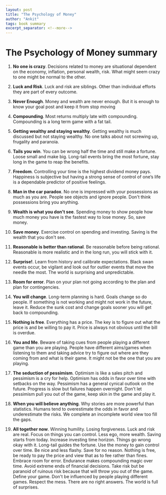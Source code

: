 ```yaml
---
layout: post
title: "The Psychology of Money"
author: "Ankit"
tags: book summary
excerpt_separator: <!--more-->
---
```





# The Psychology of Money summary

1. **No one is crazy**. Decisions related to money are situational dependent on the economy, inflation, personal wealth,
risk. What might seem crazy to one might be normal to the other.

2. **Luck and Risk**. Luck and risk are siblings. Other than individual efforts they are part of every outcome.

3. **Never Enough**. Money and wealth are never enough. But it is enough to know your goal post and keep it 
from stop moving

4. **Compounding**. Most returns multiply late with compounding. Compounding is a long
term game with a fat tail.

5. **Getting wealthy and staying wealthy**. Getting wealthy is much discussed but not staying wealthy. 
No one talks about not screwing up, frugality and paranoia.

6. **Tails you win**. You can be wrong half the time and still make a fortune. Loose small and make big.
Long-tail events bring the most fortune, stay long in the game to reap the benefits.

7. **Freedom**. Controlling your time is the highest dividend money pays. Happiness is subjective but
having a strong sense of control of one’s life is a dependable predictor of positive feelings.

8. **Man in the car paradox**. No one is impressed with your possessions as much as you are. People
see objects and ignore people. Don't think possessions bring you anything.

9. **Wealth is what you don't see**. Spending money to show people how much money you have is 
the fastest way to lose money. So, save money.

10. **Save money**. Exercise control on spending and investing. Saving is the wealth that you don't see.

11. **Reasonable is better than rational**. Be reasonable before being rational. Reasonable is more realistic
and in the long run, you will stick with it.

12. **Surprise!**. Learn from history and calibrate expectations. Black swan events occur, be vigilant
and look out for outlier events that move the needle the most. The world is surprising and unpredictable.

13. **Room for error**. Plan on your plan not going according to the plan and plan for contingencies.

14. **You will change**. Long-term planning is hard. Goals change so do people. If something is not 
working and might not work in the future, leave it. Reduce the sunk cost and change goals sooner
you will get back to compounding. 

15. **Nothing is free**. Everything has a price. The key is to figure out what the price is and be willing
to pay it. Price is always not obvious until the bill is overdue.

16. **You and Me**. Beware of taking cues from people playing a different game than you are playing. 
People have different aims/games when listening to them and taking advice try to figure out
where are they coming from and what is their game. It might not be the one that you
are playing.

17. **The seduction of pessimism**. Optimism is like a sales pitch and pessimism is a cry for help.
Optimism has odds in favor over time with setbacks on the way. Pessimism has a general cynical
outlook on the future. Progress is slow but failures happen overnight. Don't let pessimism pull you
out of the game, keep skin in the game and play it. 

18. **When you will believe anything**. Why stories are more powerful than statistics. Humans tend
to overestimate the odds in favor and underestimate the risks. We complete an incomplete world view too
fill the gaps.

19. **All together now**.
Winning humility. Losing forgiveness. Luck and risk are real. Focus on things you can control.
Less ego, more wealth. Saving starts from today. Increase investing time horizon. Things go 
wrong okay with it. Long-tail guides the fortune. Use the money to gain control over time. Be nice 
and less flashy. Save for no reason. Nothing is free, be ready to pay the price and view that as to
fee rather than fines. Embrace room for error. Endurance makes compounding magic over time. Avoid
extreme ends of financial decisions. Take risk but be paranoid of ruinous risk because that 
will throw you out of the game. Define your game. Don't be influenced by people playing different
games. Respect the mess. There are no right answers. The world is full of surprises.
